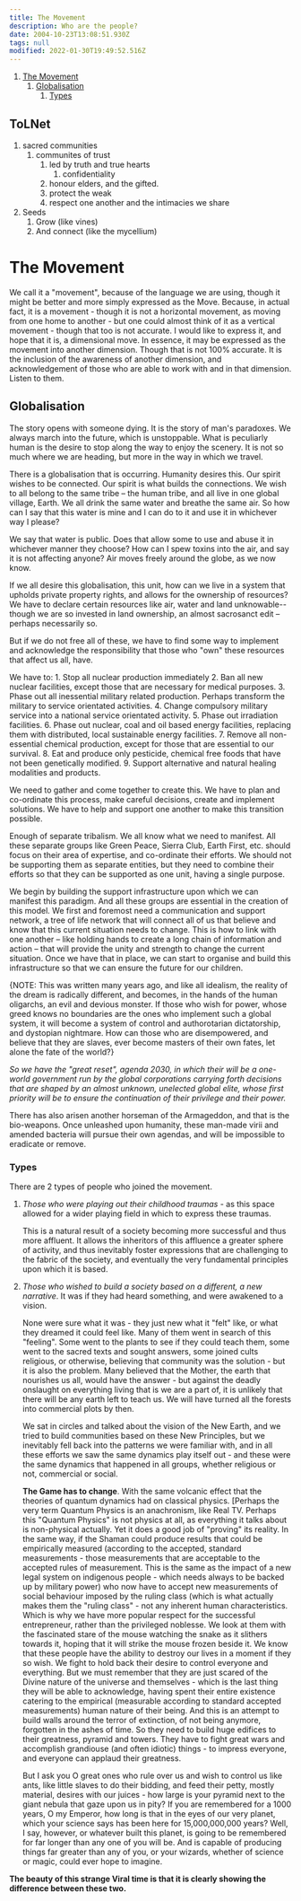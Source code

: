 ```yaml
---
title: The Movement
description: Who are the people?
date: 2004-10-23T13:08:51.930Z
tags: null
modified: 2022-01-30T19:49:52.516Z
---
```


1. [The Movement](#the-movement)
   1. [Globalisation](#globalisation)
      1. [Types](#types)

## ToLNet

1. sacred communities
   1. communites of trust
      1. led by truth and true hearts
         1. confidentiality
      2. honour elders, and the gifted.
      3. protect the weak
      4. respect one another and the intimacies we share
2. Seeds
   1. Grow (like vines)
   2. And connect (like the mycellium)

# The Movement

We call it a "movement", because of the language we are using, though it might be better and more simply expressed as the Move. Because, in actual fact, it is a movement - though it is not a horizontal movement, as moving from one home to another - but one could almost think of it as a vertical movement - though that too is not accurate. I would like to express it, and hope that it is, a dimensional move. In essence, it may be expressed as the movement into another dimension. Though that is not 100% accurate. It is the inclusion of the awareness of another dimension, and acknowledgement of those who are able to work with and in that dimension. Listen to them.

## Globalisation

The story opens with someone dying. It is the story of man's paradoxes. We always march into the future, which is unstoppable. What is peculiarly human is the desire to stop along the way to enjoy the scenery. It is not so much where we are heading, but more in the way in which we travel.

There is a globalisation that is occurring. Humanity desires this. Our spirit wishes to be connected. Our spirit is what builds the connections. We wish to all belong to the same tribe – the human tribe, and all live in one global village, Earth. We all drink the same water and breathe the same air. So how can I say that this water is mine and I can do to it and use it in whichever way I please?

We say that water is public. Does that allow some to use and abuse it in whichever manner they choose? How can I spew toxins into the air, and say it is not affecting anyone? Air moves freely around the globe, as we now know.

If we all desire this globalisation, this unit, how can we live in a system that upholds private property rights, and allows for the ownership of resources? We have to declare certain resources like air, water and land unknowable--though we are so invested in land ownership, an almost sacrosanct edit – perhaps necessarily so.

But if we do not free all of these, we have to find some way to implement and acknowledge the responsibility that those who "own" these resources that affect us all, have.

We have to: 1. Stop all nuclear production immediately 2. Ban all new nuclear facilities, except those that are necessary for medical purposes. 3. Phase out all inessential military related production. Perhaps transform the military to service orientated activities. 4. Change compulsory military service into a national service orientated activity. 5. Phase out irradiation facilities. 6. Phase out nuclear, coal and oil based energy facilities, replacing them with distributed, local sustainable energy facilities. 7. Remove all non-essential chemical production, except for those that are essential to our survival. 8. Eat and produce only pesticide, chemical free foods that have not been genetically modified. 9. Support alternative and natural healing modalities and products.

We need to gather and come together to create this. We have to plan and co-ordinate this process, make careful decisions, create and implement solutions. We have to help and support one another to make this transition possible.

Enough of separate tribalism. We all know what we need to manifest. All these separate groups like Green Peace, Sierra Club, Earth First, etc. should focus on their area of expertise, and co-ordinate their efforts. We should not be supporting them as separate entities, but they need to combine their efforts so that they can be supported as one unit, having a single purpose.

We begin by building the support infrastructure upon which we can manifest this paradigm. And all these groups are essential in the creation of this model. We first and foremost need a communication and support network, a tree of life network that will connect all of us that believe and know that this current situation needs to change. This is how to link with one another – like holding hands to create a long chain of information and action – that will provide the unity and strength to change the current situation. Once we have that in place, we can start to organise and build this infrastructure so that we can ensure the future for our children.

<p class="note">
{NOTE: This was written many years ago, and like all idealism, the reality of the dream is radically different, and becomes, in the hands of the human oligarchs, an evil and devious monster. If those who wish for power, whose greed knows no boundaries are the ones who implement such a global system, it will become a system of control and authorotarian dictatorship, and dystopian nightmare. How can those who are disempowered, and believe that they are slaves, ever become masters of their own fates, let alone the fate of the world?}
</p>

_So we have the "great reset", agenda 2030, in which their will be a one-world government run by the global corporations carrying forth decisions that are shaped by an almost unknown, unelected global elite, whose first priority will be to ensure the continuation of their privilege and their power._

There has also arisen another horseman of the Armageddon, and that is the bio-weapons. Once unleashed upon humanity, these man-made virii and amended bacteria will pursue their own agendas, and will be impossible to eradicate or remove.

### Types

There are 2 types of people who joined the movement.

1. _Those who were playing out their childhood traumas_ - as this space allowed for a wider playing field in which to express these traumas.

   This is a natural result of a society becoming more successful and thus more affluent. It allows the inheritors of this affluence a greater sphere of activity, and thus inevitably foster expressions that are challenging to the fabric of the society, and eventually the very fundamental principles upon which it is based.

2. _Those who wished to build a society based on a different, a new narrative_. It was if they had heard something, and were awakened to a vision.

   None were sure what it was - they just new what it "felt" like, or what they dreamed it could feel like. Many of them went in search of this "feeling". Some went to the plants to see if they could teach them, some went to the sacred texts and sought answers, some joined cults religious, or otherwise, believing that community was the solution - but it is also the problem. Many believed that the Mother, the earth that nourishes us all, would have the answer - but against the deadly onslaught on everything living that is we are a part of, it is unlikely that there will be any earth left to teach us. We will have turned all the forests into commercial plots by then.

   We sat in circles and talked about the vision of the New Earth, and we tried to build communities based on these New Principles, but we inevitably fell back into the patterns we were familiar with, and in all these efforts we saw the same dynamics play itself out - and these were the same dynamics that happened in all groups, whether religious or not, commercial or social.

   **The Game has to change**. With the same volcanic effect that the theories of quantum dynamics had on classical physics. [Perhaps the very term Quantum Physics is an anachronism, like Real TV. Perhaps this "Quantum Physics" is not physics at all, as everything it talks about is non-physical actually. Yet it does a good job of "proving" its reality. In the same way, if the Shaman could produce results that could be empirically measured (according to the accepted, standard measurements - those measurements that are acceptable to the accepted rules of measurement. This is the same as the impact of a new legal system on indigenous people - which needs always to be backed up by military power) who now have to accept new measurements of social behaviour imposed by the ruling class (which is what actually makes them the "ruling class" - not any inherent human characteristics. Which is why we have more popular respect for the successful entrepreneur, rather than the privileged noblesse. We look at them with the fascinated stare of the mouse watching the snake as it slithers towards it, hoping that it will strike the mouse frozen beside it. We know that these people have the ability to destroy our lives in a moment if they so wish. We fight to hold back their desire to control everyone and everything. But we must remember that they are just scared of the Divine nature of the universe and themselves - which is the last thing they will be able to acknowledge, having spent their entire existence catering to the empirical (measurable according to standard accepted measurements) human nature of their being. And this is an attempt to build walls around the terror of extinction, of not being anymore, forgotten in the ashes of time. So they need to build huge edifices to their greatness, pyramid and towers. They have to fight great wars and accomplish grandiouse (and often idiotic) things - to impress everyone, and everyone can applaud their greatness.

   But I ask you O great ones who rule over us and wish to control us like ants, like little slaves to do their bidding, and feed their petty, mostly material, desires with our juices - how large is your pyramid next to the giant nebula that gaze upon us in pity? If you are remembered for a 1000 years, O my Emperor, how long is that in the eyes of our very planet, which your science says has been here for 15,000,000,000 years? Well, I say, however, or whatever built this planet, is going to be remembered for far longer than any one of you will be. And is capable of producing things far greater than any of you, or your wizards, whether of science or magic, could ever hope to imagine.

**The beauty of this strange Viral time is that it is clearly showing the difference between these two.**
